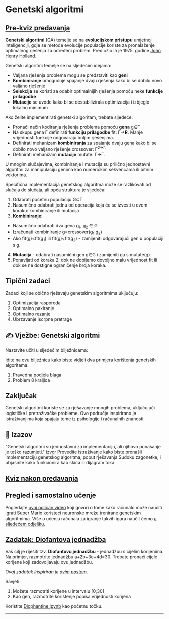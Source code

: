 <!--
CO_OP_TRANSLATOR_METADATA:
{
  "original_hash": "6bbd632dfe6c62e5f66bb51fd78c174a",
  "translation_date": "2025-09-23T14:49:11+00:00",
  "source_file": "lessons/6-Other/21-GeneticAlgorithms/README.md",
  "language_code": "hr"
}
-->
# Genetski algoritmi

## [Pre-kviz predavanja](https://ff-quizzes.netlify.app/en/ai/quiz/41)

**Genetski algoritmi** (GA) temelje se na **evolucijskom pristupu** umjetnoj inteligenciji, gdje se metode evolucije populacije koriste za pronalaženje optimalnog rješenja za određeni problem. Predložio ih je 1975. godine [John Henry Holland](https://wikipedia.org/wiki/John_Henry_Holland).

Genetski algoritmi temelje se na sljedećim idejama:

* Valjana rješenja problema mogu se predstaviti kao **geni**
* **Kombiniranje** omogućuje spajanje dvaju rješenja kako bi se dobilo novo valjano rješenje
* **Selekcija** se koristi za odabir optimalnijih rješenja pomoću neke **funkcije prilagodbe**
* **Mutacije** se uvode kako bi se destabilizirala optimizacija i izbjeglo lokalno minimum

Ako želite implementirati genetski algoritam, trebate sljedeće:

 * Pronaći način kodiranja rješenja problema pomoću **gena** g&in;&Gamma;
 * Na skupu gena &Gamma; definirati **funkciju prilagodbe** fit: &Gamma;&rightarrow;**R**. Manje vrijednosti funkcije odgovaraju boljim rješenjima.
 * Definirati mehanizam **kombiniranja** za spajanje dvaju gena kako bi se dobilo novo valjano rješenje crossover: &Gamma;<sup>2</sub>&rightarrow;&Gamma;.
 * Definirati mehanizam **mutacije** mutate: &Gamma;&rightarrow;&Gamma;.

U mnogim slučajevima, kombiniranje i mutacija su prilično jednostavni algoritmi za manipulaciju genima kao numeričkim sekvencama ili bitnim vektorima.

Specifična implementacija genetskog algoritma može se razlikovati od slučaja do slučaja, ali opća struktura je sljedeća:

1. Odabrati početnu populaciju G&subset;&Gamma;
2. Nasumično odabrati jednu od operacija koja će se izvesti u ovom koraku: kombiniranje ili mutacija
3. **Kombiniranje**:
  * Nasumično odabrati dva gena g<sub>1</sub>, g<sub>2</sub> &in; G
  * Izračunati kombiniranje g=crossover(g<sub>1</sub>,g<sub>2</sub>)
  * Ako fit(g)<fit(g<sub>1</sub>) ili fit(g)<fit(g<sub>2</sub>) - zamijeniti odgovarajući gen u populaciji s g.
4. **Mutacija** - odabrati nasumični gen g&in;G i zamijeniti ga s mutate(g)
5. Ponavljati od koraka 2, dok ne dobijemo dovoljno malu vrijednost fit ili dok se ne dostigne ograničenje broja koraka.

## Tipični zadaci

Zadaci koji se obično rješavaju genetskim algoritmima uključuju:

1. Optimizacija rasporeda
1. Optimalno pakiranje
1. Optimalno rezanje
1. Ubrzavanje iscrpne pretrage

## ✍️ Vježbe: Genetski algoritmi

Nastavite učiti u sljedećim bilježnicama:

Idite na [ovu bilježnicu](Genetic.ipynb) kako biste vidjeli dva primjera korištenja genetskih algoritama:

1. Pravedna podjela blaga
1. Problem 8 kraljica

## Zaključak

Genetski algoritmi koriste se za rješavanje mnogih problema, uključujući logističke i pretraživačke probleme. Ovo područje inspirirano je istraživanjima koja spajaju teme iz psihologije i računalnih znanosti.

## 🚀 Izazov

"Genetski algoritmi su jednostavni za implementaciju, ali njihovo ponašanje je teško razumjeti." [izvor](https://wikipedia.org/wiki/Genetic_algorithm) Provedite istraživanje kako biste pronašli implementaciju genetskog algoritma, poput rješavanja Sudoku zagonetke, i objasnite kako funkcionira kao skica ili dijagram toka.

## [Kviz nakon predavanja](https://ff-quizzes.netlify.app/en/ai/quiz/42)

## Pregled i samostalno učenje

Pogledajte [ovaj odličan video](https://www.youtube.com/watch?v=qv6UVOQ0F44) koji govori o tome kako računalo može naučiti igrati Super Mario koristeći neuronske mreže trenirane genetskim algoritmima. Više o učenju računala za igranje takvih igara naučit ćemo [u sljedećem odjeljku](../22-DeepRL/README.md).

## [Zadatak: Diofantova jednadžba](Diophantine.ipynb)

Vaš cilj je riješiti tzv. **Diofantovu jednadžbu** - jednadžbu s cijelim korijenima. Na primjer, razmotrite jednadžbu a+2b+3c+4d=30. Trebate pronaći cijele korijene koji zadovoljavaju ovu jednadžbu.

*Ovaj zadatak inspiriran je [ovim postom](https://habr.com/post/128704/).*

Savjeti:

1. Možete razmotriti korijene u intervalu [0;30]
1. Kao gen, razmotrite korištenje popisa vrijednosti korijena

Koristite [Diophantine.ipynb](Diophantine.ipynb) kao početnu točku.

---

